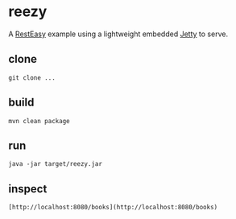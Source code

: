 # reezy

A [RestEasy](http://resteasy.jboss.org/) example using a lightweight embedded [Jetty](https://www.eclipse.org/jetty/) to serve.

## clone

    git clone ...
    
## build

    mvn clean package
    
## run

    java -jar target/reezy.jar
  
## inspect

    [http://localhost:8080/books](http://localhost:8080/books)
